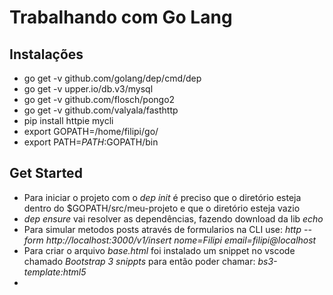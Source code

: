 # Trabalhando com Go Lang

## Instalações
* go get -v github.com/golang/dep/cmd/dep
* go get -v upper.io/db.v3/mysql
* go get -v github.com/flosch/pongo2
* go get -v github.com/valyala/fasthttp
* pip install httpie mycli
* export GOPATH=/home/filipi/go/
* export PATH=$PATH:$GOPATH/bin

## Get Started
- Para iniciar o projeto com o *dep init* é preciso que o diretório esteja dentro do $GOPATH/src/meu-projeto e que o diretório esteja vazio
- *dep ensure* vai resolver as dependências, fazendo download da lib *echo*
- Para simular metodos posts através de formularios na CLI use: *http --form http://localhost:3000/v1/insert nome=Filipi email=filipi@localhost*
- Para criar o arquivo *base.html* foi instalado um snippet no vscode chamado *Bootstrap 3 snippts* para então poder chamar: *bs3-template:html5*
-